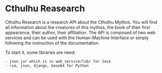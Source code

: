 # Cthulhu Reasearch
Cthulhu Research is a research API about the Cthulhu Mythos. You will find all information about the creatures of this mythos, the book of their first appearance, their author, their affiliation. The API is composed of two web services and can be used with the Human-Machine Interface or simply following the instruction of the documentation.

To start it, some libraries are need:

	- json.jar which is in web_service/lib/ for Java
	- rsa, json, django, base64 for Python
